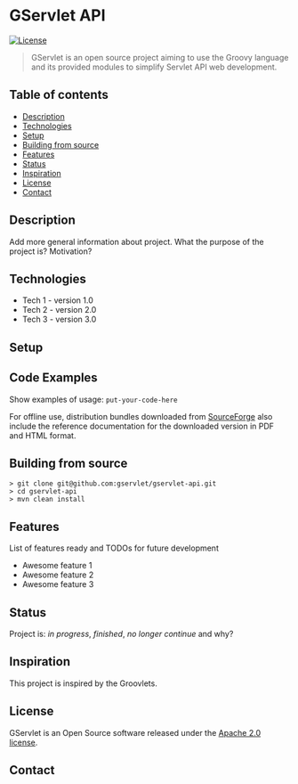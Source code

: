 # GServlet API

[![License](http://img.shields.io/:license-apache-blue.svg)](http://www.apache.org/licenses/LICENSE-2.0.html)


> GServlet is an open source project aiming to use the Groovy language and its provided modules to simplify Servlet API web development.

## Table of contents
* [Description](#description)
* [Technologies](#technologies)
* [Setup](#setup)
* [Building from source](#building-from-source)
* [Features](#features)
* [Status](#status)
* [Inspiration](#inspiration)
* [License](#license)
* [Contact](#contact)

## Description
Add more general information about project. What the purpose of the project is? Motivation?

## Technologies
* Tech 1 - version 1.0
* Tech 2 - version 2.0
* Tech 3 - version 3.0

## Setup

## Code Examples
Show examples of usage:
`put-your-code-here`

For offline use, distribution bundles downloaded from [SourceForge](https://sourceforge.net/projects/hibernate/files/hibernate-search/)
also include the reference documentation for the downloaded version in PDF and HTML format. 

## Building from source

    > git clone git@github.com:gservlet/gservlet-api.git
    > cd gservlet-api
    > mvn clean install


## Features
List of features ready and TODOs for future development
* Awesome feature 1
* Awesome feature 2
* Awesome feature 3

## Status
Project is: _in progress_, _finished_, _no longer continue_ and why?

## Inspiration
This project is inspired by the Groovlets.

## License
GServlet is an Open Source software released under the [Apache 2.0 license](http://www.apache.org/licenses/LICENSE-2.0.html).

## Contact
